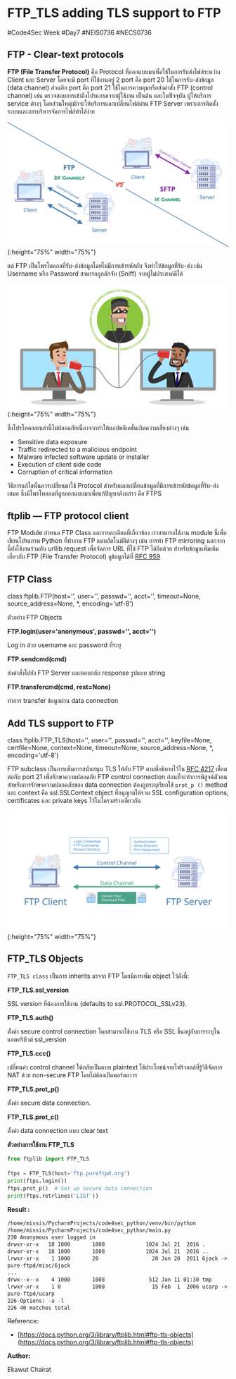 # FTP_TLS adding TLS support to FTP

#Code4Sec Week #Day7 #NEIS0736 #NECS0736

## FTP - Clear-text protocols

**FTP (File Transfer Protocol)** คือ Protocol ที่ออกแบบมาเพื่อใช้ในการรับส่งไฟล์ระหว่าง Client และ Server โดยจะมี port ที่ใช้งานอยู่ 2 port คือ port 20 ใช้ในการรับ-ส่งข้อมูล (data channel) ส่วนอีก port คือ port 21 ใช้ในการควบคุมหรือส่งคำสั่ง FTP (control channel) เช่น ตรวจสอบการเข้าถึงโปรแกรมจากผู้ใช้งาน เป็นต้น และในปัจจุบัน ผู้ให้บริการ service ต่างๆ โดยส่วนใหญ่มักจะให้บริการแลกเปลี่ยนไฟล์ผ่าน FTP Server เพราะการติดตั้งระบบและการบริหารจัดการไฟล์ทำได้ง่าย

![](img/ftptls_3.png){:height="75%" width="75%"}

แต่ FTP เป็นโพรโตคอลที่รับ-ส่งข้อมูลโดยไม่มีการเข้ารหัสลับ จึงทำให้ข้อมูลที่รับ-ส่ง เช่น Username หรือ Password สามารถถูกดักจับ (Sniff) จากผู้ไม่ประสงค์ดีได้ 

![](img/ftptls_1.jpg){:height="75%" width="75%"}

ซึ่งโปรโตคอลเหล่านี้ไม่ปลอดภัยเนื่องจากทำให้แอปพลิเคชั่นเกิดความเสี่ยงต่างๆ เช่น
* Sensitive data exposure
* Traffic redirected to a malicious endpoint
* Malware infected software update or installer
* Execution of client side code
* Corruption of critical information

วิธีการแก้ไขนั้นควรเปลี่ยนมาใช้ Protocol สำหรับแลกเปลี่ยนข้อมูลที่มีการเข้ารหัสข้อมูลที่รับ-ส่งเสมอ ซึ่งมีโพรโทคอลที่ถูกออกแบบมาเพื่อแก้ปัญหาดังกล่าว คือ FTPS

## ftplib — FTP protocol client

FTP Module กำหนด FTP Class และรายละเอียดที่เกี่ยวข้อง เราสามารถใช้งาน module นี้เพื่อเขียนโปรแกรม Python ที่ทำงาน FTP แบบอัตโนมัติต่างๆ เช่น การทำ FTP mirroring นอกจากนี้ยังใช้งานร่วมกับ urllib.request เพื่อจัดการ URL ที่ใช้ FTP ได้อีกด้วย สำหรับข้อมูลเพิ่มเติมเกี่ยวกับ FTP (File Transfer Protocol) ดูข้อมูลได้ที่ [RFC 959](https://tools.ietf.org/html/rfc959.html)

## FTP Class

class ftplib.FTP(host='', user='', passwd='', acct='', timeout=None, source_address=None, *, encoding='utf-8')

ตัวอย่าง FTP Objects

**FTP.login(user='anonymous', passwd='', acct='')**

Log in ด้วย username และ password ที่ระยุ

**FTP.sendcmd(cmd)**

ส่งคำสั่งไปยัง FTP Server และตอบกลับ response รูปแบบ string

**FTP.transfercmd(cmd, rest=None)**

ทำการ transfer ข้อมูลผ่่าน data connection

## Add TLS support to FTP

class ftplib.FTP_TLS(host='', user='', passwd='', acct='', keyfile=None, certfile=None, context=None, timeout=None, source_address=None, *, encoding='utf-8')

FTP subclass เป็นการเพิ่มการสนับสนุน TLS ให้กับ FTP ตามที่อธิบายไว้ใน [RFC 4217](https://tools.ietf.org/html/rfc4217.html) เชื่อมต่อกับ port 21 เพื่อรักษาความปลอดภัย FTP control connection ก่อนที่จะทำการพิสูจน์ตัวตน สำหรับการรักษาความปลอดภัยของ data connection ต้องถูกระบุเรียกใช้ ``` prot_p () ``` 
method และ context คือ ssl.SSLContext object ที่อนุญาตให้รวม SSL configuration options, certificates และ private keys ไว้ในโครงสร้างเดียวกัน

![](img/ftptls_2.png){:height="75%" width="75%"}

## FTP_TLS Objects

```FTP_TLS class``` เป็นการ inherits มาจาก FTP โดยมีการเพิ่ม object ไว้ดังนี้:

**FTP_TLS.ssl_version**

SSL version ที่ต้องการใช้งาน (defaults to ssl.PROTOCOL_SSLv23).

**FTP_TLS.auth()**

ตั้งค่า secure control connection โดยสามารถใช้งาน TLS หรือ SSL ขึ้นอยู่กับการระบุในแอตทริบิวต์ ssl_version

**FTP_TLS.ccc()**

เปลี่ยนค่า control channel ให้กลับเป็นแบบ plaintext ใช้ประโยชน์จากไฟร์วอลล์ที่รู้วิธีจัดการ NAT ด้วย non-secure FTP โดยไม่ต้องเปิดพอร์ตถาวร

**FTP_TLS.prot_p()**

ตั้งค่า secure data connection.

**FTP_TLS.prot_c()**

ตั้งค่า data connection แบบ clear text

**ตัวอย่างการใช้งาน FTP_TLS**

``` python
from ftplib import FTP_TLS

ftps = FTP_TLS(host='ftp.pureftpd.org')
print(ftps.login())
ftps.prot_p()  # Set up secure data connection
print(ftps.retrlines('LIST'))
```

**Result :**

```
/home/missis/PycharmProjects/code4sec_python/venv/bin/python /home/missis/PycharmProjects/code4sec_python/main.py
230 Anonymous user logged in
drwxr-xr-x   18 1000       1008             1024 Jul 21  2016 .
drwxr-xr-x   18 1000       1008             1024 Jul 21  2016 ..
lrwxr-xr-x    1 1000       20                 20 Jun 20  2011 6jack -> pure-ftpd/misc/6jack
...
drwx--x--x    4 1000       1008              512 Jan 11 01:30 tmp
lrwxr-xr-x    1 0          1008               15 Feb  1  2006 ucarp -> pure-ftpd/ucarp
226-Options: -a -l 
226 40 matches total
```

Reference: 
* [https://docs.python.org/3/library/ftplib.html#ftp-tls-objects](https://docs.python.org/3/library/ftplib.html#ftp-tls-objects)

**Author:**

Ekawut Chairat
